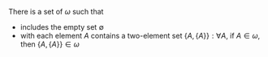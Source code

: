 There is a set of $\omega$ such that
- includes the empty set $\emptyset$
- with each element $A$ contains a two-element set $\{A,\{A\}\}: \forall A$, if $A \in \omega$, then  $\{A,\{A\}\} \in \omega$